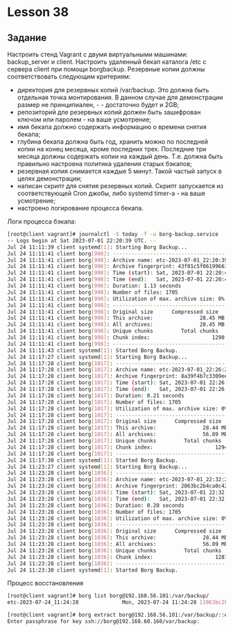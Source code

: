 # Lesson 38

## Задание

Настроить стенд Vagrant с двумя виртуальными машинами: backup_server и client.
Настроить удаленный бекап каталога /etc c сервера client при помощи borgbackup. Резервные копии должны соответствовать следующим критериям:

- директория для резервных копий /var/backup. Это должна быть отдельная точка монтирования. В данном случае для демонстрации размер не принципиален, - - достаточно будет и 2GB;
- репозиторий дле резервных копий должен быть зашифрован ключом или паролем - на ваше усмотрение;
- имя бекапа должно содержать информацию о времени снятия бекапа;
- глубина бекапа должна быть год, хранить можно по последней копии на конец месяца, кроме последних трех. Последние три месяца должны содержать копии на каждый день. Т.е. должна быть правильно настроена политика удаления старых бэкапов;
- резервная копия снимается каждые 5 минут. Такой частый запуск в целях демонстрации;
- написан скрипт для снятия резервных копий. Скрипт запускается из соответствующей Cron джобы, либо systemd timer-а - на ваше усмотрение;
- настроено логирование процесса бекапа.

Логи процесса бэкапа:    
```bash
[root@client vagrant]# journalctl -S today -f -u borg-backup.service
-- Logs begin at Sat 2023-07-01 22:20:39 UTC. --
Jul 24 11:11:39 client systemd[1]: Starting Borg Backup...
Jul 24 11:11:41 client borg[998]: ------------------------------------------------------------------------------
Jul 24 11:11:41 client borg[998]: Archive name: etc-2023-07-01_22:20:39
Jul 24 11:11:41 client borg[998]: Archive fingerprint: 43f01c5f061996611bb61c3b67265a66118dff7813eebda2239a980e3dc4360e
Jul 24 11:11:41 client borg[998]: Time (start): Sat, 2023-07-01 22:20:40
Jul 24 11:11:41 client borg[998]: Time (end):   Sat, 2023-07-01 22:20:41
Jul 24 11:11:41 client borg[998]: Duration: 1.13 seconds
Jul 24 11:11:41 client borg[998]: Number of files: 1705
Jul 24 11:11:41 client borg[998]: Utilization of max. archive size: 0%
Jul 24 11:11:41 client borg[998]: ------------------------------------------------------------------------------
Jul 24 11:11:41 client borg[998]: Original size      Compressed size    Deduplicated size
Jul 24 11:11:41 client borg[998]: This archive:               28.45 MB             13.51 MB             11.85 MB
Jul 24 11:11:41 client borg[998]: All archives:               28.45 MB             13.51 MB             11.85 MB
Jul 24 11:11:41 client borg[998]: Unique chunks         Total chunks
Jul 24 11:11:41 client borg[998]: Chunk index:                    1290                 1707
Jul 24 11:11:41 client borg[998]: ------------------------------------------------------------------------------
Jul 24 11:11:43 client systemd[1]: Started Borg Backup.
Jul 24 11:17:27 client systemd[1]: Starting Borg Backup...
Jul 24 11:17:28 client borg[1017]: ------------------------------------------------------------------------------
Jul 24 11:17:28 client borg[1017]: Archive name: etc-2023-07-01_22:26:28
Jul 24 11:17:28 client borg[1017]: Archive fingerprint: 8a39f4b7c3309ee260df01a1fdb76e235c11bb5df1aca87c4b88ead7622eca56
Jul 24 11:17:28 client borg[1017]: Time (start): Sat, 2023-07-01 22:26:28
Jul 24 11:17:28 client borg[1017]: Time (end):   Sat, 2023-07-01 22:26:28
Jul 24 11:17:28 client borg[1017]: Duration: 0.21 seconds
Jul 24 11:17:28 client borg[1017]: Number of files: 1705
Jul 24 11:17:28 client borg[1017]: Utilization of max. archive size: 0%
Jul 24 11:17:28 client borg[1017]: ------------------------------------------------------------------------------
Jul 24 11:17:28 client borg[1017]: Original size      Compressed size    Deduplicated size
Jul 24 11:17:28 client borg[1017]: This archive:               28.44 MB             13.51 MB            126.07 kB
Jul 24 11:17:28 client borg[1017]: All archives:               56.89 MB             27.01 MB             11.98 MB
Jul 24 11:17:28 client borg[1017]: Unique chunks         Total chunks
Jul 24 11:17:28 client borg[1017]: Chunk index:                    1294                 3410
Jul 24 11:17:28 client borg[1017]: ------------------------------------------------------------------------------
Jul 24 11:17:30 client systemd[1]: Started Borg Backup.
Jul 24 11:23:27 client systemd[1]: Starting Borg Backup...
Jul 24 11:23:28 client borg[1036]: ------------------------------------------------------------------------------
Jul 24 11:23:28 client borg[1036]: Archive name: etc-2023-07-01_22:32:28
Jul 24 11:23:28 client borg[1036]: Archive fingerprint: 2863bc2b4ca0c42752cf8b2c3107a90695593abef6dc382d0fa16ec08813436e
Jul 24 11:23:28 client borg[1036]: Time (start): Sat, 2023-07-01 22:32:28
Jul 24 11:23:28 client borg[1036]: Time (end):   Sat, 2023-07-01 22:32:28
Jul 24 11:23:28 client borg[1036]: Duration: 0.20 seconds
Jul 24 11:23:28 client borg[1036]: Number of files: 1705
Jul 24 11:23:28 client borg[1036]: Utilization of max. archive size: 0%
Jul 24 11:23:28 client borg[1036]: ------------------------------------------------------------------------------
Jul 24 11:23:28 client borg[1036]: Original size      Compressed size    Deduplicated size
Jul 24 11:23:28 client borg[1036]: This archive:               28.44 MB             13.51 MB                572 B
Jul 24 11:23:28 client borg[1036]: All archives:               56.89 MB             27.01 MB             11.86 MB
Jul 24 11:23:28 client borg[1036]: Unique chunks         Total chunks
Jul 24 11:23:28 client borg[1036]: Chunk index:                    1287                 3406
Jul 24 11:23:28 client borg[1036]: ------------------------------------------------------------------------------
Jul 24 11:23:30 client systemd[1]: Started Borg Backup.
```

Процесс восстановления     
```bash
[root@client vagrant]# borg list borg@192.168.56.101:/var/backup/
etc-2023-07-24_11:24:28              Mon, 2023-07-24 11:24:28 [2863bc2b4ca0c42752cf8b2c3107a90695593abef6dc382d0fa16ec08813436e]

[root@client vagrant]# borg extract borg@192.168.56.101:/var/backup/::etc-2023-07-24_11:24:10 etc
Enter passphrase for key ssh://borg@192.168.60.160/var/backup: 
```
